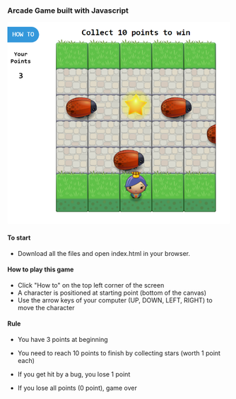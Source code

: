 ### Arcade Game built with Javascript

![Screenshot](/screenshot.png)

#### To start
- Download all the files and open index.html in your browser.

#### How to play this game
- Click "How to" on the top left corner of the screen
- A character is positioned at starting point (bottom of the canvas)
- Use the arrow keys of your computer (UP, DOWN, LEFT, RIGHT) to move the character

#### Rule
- You have 3 points at beginning
- You need to reach 10 points to finish by collecting stars (worth 1 point each)

- If you get hit by a bug, you lose 1 point
- If you lose all points (0 point), game over
